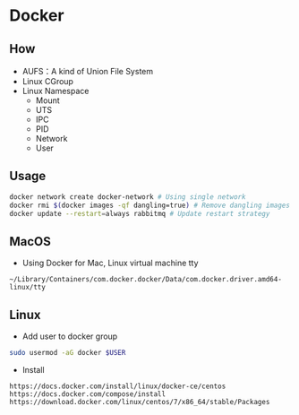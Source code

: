 # Docker

## How

- AUFS：A kind of Union File System
- Linux CGroup
- Linux Namespace
  - Mount
  - UTS
  - IPC
  - PID
  - Network
  - User

## Usage

```sh
docker network create docker-network # Using single network
docker rmi $(docker images -qf dangling=true) # Remove dangling images
docker update --restart=always rabbitmq # Update restart strategy
```

## MacOS

- Using Docker for Mac, Linux virtual machine tty

```
~/Library/Containers/com.docker.docker/Data/com.docker.driver.amd64-linux/tty
```

## Linux

- Add user to docker group


```sh
sudo usermod -aG docker $USER
```

- Install

```
https://docs.docker.com/install/linux/docker-ce/centos
https://docs.docker.com/compose/install
https://download.docker.com/linux/centos/7/x86_64/stable/Packages
```
